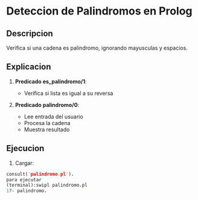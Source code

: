 # Deteccion de Palindromos en Prolog

## Descripcion
Verifica si una cadena es palindromo, ignorando mayusculas y espacios.

## Explicacion

1. **Predicado es_palindromo/1**:
   - Verifica si lista es igual a su reversa

2. **Predicado palindromo/0**:
   - Lee entrada del usuario
   - Procesa la cadena
   - Muestra resultado

## Ejecucion

1. Cargar:
```prolog
consult('palindromo.pl').
para ejecutar
(terminal):swipl palindromo.pl
1?- palindromo.
